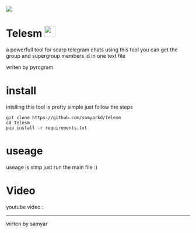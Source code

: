 <img align="center" src="https://st.depositphotos.com/1010338/3142/i/600/depositphotos_31420279-stock-photo-death-in-the-hood-concept.jpg" />


# Telesm <img src="https://raw.githubusercontent.com/MartinHeinz/MartinHeinz/master/wave.gif" width="30px">

a powerfull tool for scarp telegram chats
using this tool you can get the group and supergroup members id in one text file 

writen by pyrogram 

# install

intslling this tool is pretty simple
just follow the steps
```
git clone https://github.com/samyarkd/Telesm
cd Telesm
pip install -r requirements.txt

```
# useage
useage is simp just run the main file :)

# Video
youtube video :

-------------------
wirten by samyar
